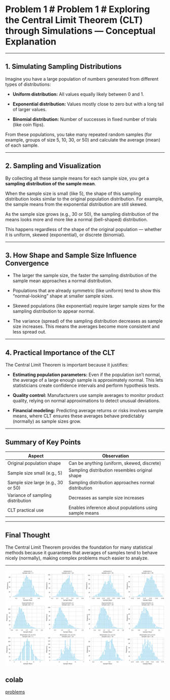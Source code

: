 # Problem 1  # Problem 1 # Exploring the Central Limit Theorem (CLT) through Simulations — Conceptual Explanation

---

## 1. Simulating Sampling Distributions

Imagine you have a large population of numbers generated from different types of distributions:

- **Uniform distribution:** All values equally likely between $0$ and $1$.

- **Exponential distribution:** Values mostly close to zero but with a long tail of larger values.

- **Binomial distribution:** Number of successes in fixed number of trials (like coin flips).

From these populations, you take many repeated random samples (for example, groups of size $5$, $10$, $30$, or $50$) and calculate the average (mean) of each sample.

---

## 2. Sampling and Visualization

By collecting all these sample means for each sample size, you get a **sampling distribution of the sample mean**.

When the sample size is small (like $5$), the shape of this sampling distribution looks similar to the original population distribution. For example, the sample means from the exponential distribution are still skewed.

As the sample size grows (e.g., $30$ or $50$), the sampling distribution of the means looks more and more like a normal (bell-shaped) distribution.

This happens regardless of the shape of the original population — whether it is uniform, skewed (exponential), or discrete (binomial).

---

## 3. How Shape and Sample Size Influence Convergence

- The larger the sample size, the faster the sampling distribution of the sample mean approaches a normal distribution.

- Populations that are already symmetric (like uniform) tend to show this “normal-looking” shape at smaller sample sizes.

- Skewed populations (like exponential) require larger sample sizes for the sampling distribution to appear normal.

- The variance (spread) of the sampling distribution decreases as sample size increases. This means the averages become more consistent and less spread out.

---

## 4. Practical Importance of the CLT

The Central Limit Theorem is important because it justifies:

- **Estimating population parameters:** Even if the population isn’t normal, the average of a large enough sample is approximately normal. This lets statisticians create confidence intervals and perform hypothesis tests.

- **Quality control:** Manufacturers use sample averages to monitor product quality, relying on normal approximations to detect unusual deviations.

- **Financial modeling:** Predicting average returns or risks involves sample means, where CLT ensures these averages behave predictably (normally) as sample sizes grow.

---

## Summary of Key Points

| Aspect                         | Observation                                                   |
|-------------------------------|--------------------------------------------------------------|
| Original population shape      | Can be anything (uniform, skewed, discrete)                  |
| Sample size small (e.g., $5$) | Sampling distribution resembles original shape               |
| Sample size large (e.g., $30$ or $50$) | Sampling distribution approaches normal distribution  |
| Variance of sampling distribution | Decreases as sample size increases                          |
| CLT practical use              | Enables inference about populations using sample means       |

---

## Final Thought

The Central Limit Theorem provides the foundation for many statistical methods because it guarantees that averages of samples tend to behave nicely (normally), making complex problems much easier to analyze.

---

![alt text](image.png)

##  colab 
[problems](https://colab.research.google.com/drive/1iBWUYRk0QN1CEQ_U9ZlV32IZq9PVSaLw?usp=sharing)